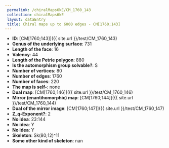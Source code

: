 ```yaml
--- 
 permalink: /chiralMaps6kE/CM_1760_143 
 collection: chiralMaps6kE
 layout: dataEntry
 title: Chiral maps up to 6000 edges - CM[1760;143]
---
```


- **ID**: [CM[1760;143]]({{ site.url }}/test/CM_1760_143)
- **Genus of the underlying surface**: 731
- **Length of the face**: 16
- **Valency**: 44
- **Length of the Petrie polygon**: 880
- **Is the automorphism group solvable?**: S
- **Number of vertices**: 80
- **Number of edges**: 1760
- **Number of faces**: 220
- **The map is self-**: none
- **Dual map**: [CM[1760;146]]({{ site.url }}/test/CM_1760_146)
- **Mirror (enantihomorphic) map**: [CM[1760;144]]({{ site.url }}/test/CM_1760_144)
- **Dual of the mirror image**: [CM[1760;147]]({{ site.url }}/test/CM_1760_147)
- **Z_q-Exponent?**: 2
- **No idea**:  23:144
- **No idea**: Y
- **No idea**: Y
- **Skeleton**: Sk(80;12)^11
- **Some other kind of skeleton**: nan

